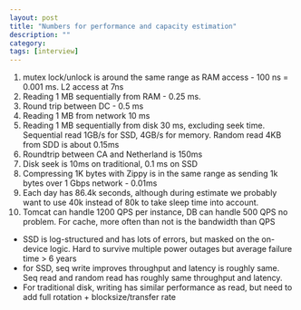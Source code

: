 ```yaml
---
layout: post
title: "Numbers for performance and capacity estimation" 
description: ""
category: 
tags: [interview]
---
```


1. mutex lock/unlock is around the same range as RAM access - 100 ns = 0.001 ms. L2 access at 7ns
2. Reading 1 MB sequentially from RAM - 0.25 ms.
3. Round trip between DC - 0.5 ms
4. Reading 1 MB from network 10 ms
5. Reading 1 MB sequentially from disk 30 ms, excluding seek time. Sequential read 1GB/s for SSD, 4GB/s for memory. Random read 4KB from SDD is about 0.15ms
6. Roundtrip between CA and Netherland is 150ms
7. Disk seek is 10ms on traditional, 0.1 ms on SSD
8. Compressing 1K bytes with Zippy is in the same range as sending 1k bytes over 1 Gbps network - 0.01ms
9. Each day has 86.4k seconds, although during estimate we probably want to use 40k instead of 80k to take sleep time into account.
10. Tomcat can handle 1200 QPS per instance, DB can handle 500 QPS no problem. For cache, more often than not is the bandwidth than QPS

* SSD is log-structured and has lots of errors, but masked on the on-device logic. Hard to survive multiple power outages but average failure time > 6 years
* for SSD, seq write improves throughput and latency is roughly same. Seq read and random read has roughly same throughput and latency. 
* For traditional disk, writing has similar performance as read, but need to add full rotation + blocksize/transfer rate
